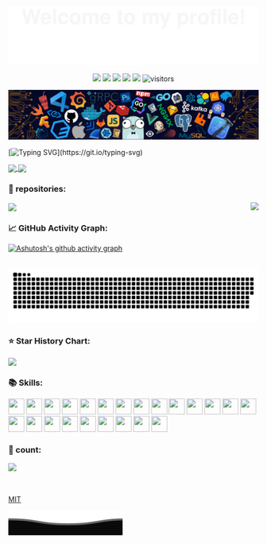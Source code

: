 ![Bottom_up](resources/Bottom_up.svg)

<!--   my icons -->
<p align="center">
    <a href="https://github.com/Ending1995/Ending1995"><img src="https://img.shields.io/badge/status-updating-brightgreen.svg"></a>
    <a href="https://java.com"><img src="https://img.shields.io/badge/Program-Java-FF1493.svg"></a>
    <a href="https://github.com/Ending1995/Ending1995/graphs/contributors"><img src="https://img.shields.io/github/contributors/Ending1995/Ending1995?color=blue&logo=github"></a>
    <a href="https://github.com/Ending1995/Ending1995/stargazers"><img src="https://img.shields.io/github/stars/Ending1995/Ending1995.svg?logo=github"></a>
    <a href="https://github.com/BEPb/BEPb/network/members"><img src="https://img.shields.io/github/forks/Ending1995/Ending1995.svg?color=blue&logo=github"></a>
    <img src="https://visitor-badge.laobi.icu/badge?page_id=Ending1995.Ending1995&logo=github" alt="visitors"/>   
</p>

<!--   header img -->
![header](resources/header.png)

<!--   Typing SVG -->
[![Typing SVG](https://readme-typing-svg.demolab.com??color=%2336BCF7&center=true&vCenter=true&font=Fira+Code&pause=1000&width=850&lines=Hi+there%F0%9F%91%8B%2CI+am+Ending%EF%BC%81;Welcome+to+My+Profile!)](https://git.io/typing-svg)

<!--   GitHub readme stats  -->
<a href="https://github.com/anuraghazra/github-readme-stats">
  <img height=200 align="center" src="https://github-readme-stats.vercel.app/api?username=Ending1995&show_icons=true&theme=radical#gh-dark-mode-only" />
</a>
<a href="https://github.com/anuraghazra/convoychat">
  <img height=200 align="center" src="https://github-readme-stats.vercel.app/api/top-langs?username=anuraghazra&theme=radical&layout=compact&langs_count=8&card_width=340" />
</a>

<!--   Readme Card  -->
### 📁 repositories:
<a href="https://github.com/Ending1995/Ending1995">
  <img align="center" src="https://github-readme-stats.vercel.app/api/pin/?username=Ending1995&repo=Ending1995&theme=radical&bg_color=30,e96443,904e95&title_color=fff&text_color=fff" />
</a>
<a href="https://github.com/Ending1995/Ending1995">
  <img align="right" src="https://github-readme-stats.vercel.app/api/pin/?username=Ending1995&repo=Ending1995&theme=radical&bg_color=30,e96443,904e95&title_color=fff&text_color=fff" />
</a>

<!--   GitHub activity graph -->
### 📈 GitHub Activity Graph:
[![Ashutosh's github activity graph](https://github-readme-activity-graph.vercel.app/graph?username=Ending1995&theme=redical)](https://github.com/ashutosh00710/github-readme-activity-graph)

<br/>

<!--   GitHub contribution grid snake -->
<picture>
  <source media="(prefers-color-scheme: dark)" srcset="https://raw.githubusercontent.com/Ending1995/Ending1995/output/github-contribution-grid-snake-dark.svg">
  <source media="(prefers-color-scheme: light)" srcset="https://raw.githubusercontent.com/Ending1995/Ending1995/output/github-contribution-grid-snake.svg">
  <img alt="github contribution grid snake animation" src="https://raw.githubusercontent.com/Ending1995/Ending1995/output/github-contribution-grid-snake.svg">
</picture>

<!--   Star History Chart  -->
### ⭐ Star History Chart:
<a href="https://star-history.com/#Ending1995/Ending1995&Date">
  <img align="center" width=850 src="https://api.star-history.com/svg?repos=Ending1995/Ending1995&type=Date" />
</a>

<!--   Skills  -->
### 📚 Skills:
<a><img height="32" width="32" src="https://cdn.simpleicons.org/javascript" /></a>
<a><img height="32" width="32" src="https://cdn.simpleicons.org/jquery" /></a>
<a><img height="32" width="32" src="https://cdn.simpleicons.org/html5" /></a>
<a><img height="32" width="32" src="https://cdn.simpleicons.org/css3" /></a>
<a><img height="32" width="32" src="https://cdn.simpleicons.org/vuedotjs" /></a>
<a><img height="32" width="32" src="https://cdn.simpleicons.org/dotnet" /></a>
<a><img height="32" width="32" src="https://cdn.simpleicons.org/python" /></a>
<a><img height="32" width="32" src="https://cdn.simpleicons.org/c" /></a>
<a><img height="32" width="32" src="https://cdn.simpleicons.org/cplusplus" /></a>
<a><img height="32" width="32" src="https://cdn.simpleicons.org/spring" /></a>
<a><img height="32" width="32" src="https://cdn.simpleicons.org/springboot" /></a>
<a><img height="32" width="32" src="https://cdn.simpleicons.org/springsecurity" /></a>
<a><img height="32" width="32" src="https://cdn.simpleicons.org/apachetomcat" /></a>
<a><img height="32" width="32" src="https://cdn.simpleicons.org/linux" /></a>
<a><img height="32" width="32" src="https://cdn.simpleicons.org/intellijidea/" /></a>
<a><img height="32" width="32" src="https://cdn.simpleicons.org/eclipseide" /></a>
<a><img height="32" width="32" src="https://cdn.simpleicons.org/webstorm" /></a>
<a><img height="32" width="32" src="https://cdn.simpleicons.org/mysql" /></a>
<a><img height="32" width="32" src="https://cdn.simpleicons.org/oracle" /></a>
<a><img height="32" width="32" src="https://cdn.simpleicons.org/microsoftsqlserver" /></a>
<a><img height="32" width="32" src="https://cdn.simpleicons.org/redis" /></a>
<a><img height="32" width="32" src="https://cdn.simpleicons.org/shell" /></a>
<a><img height="32" width="32" src="https://cdn.simpleicons.org/notepadplusplus" /></a>

<!--   Star History Chart  -->
### 📝 count:
![](https://count.getloli.com/get/@Ending1995.github.readme)

</br>

[MIT](LICENSE)

![Bottom_down](resources/Bottom_down.svg)
